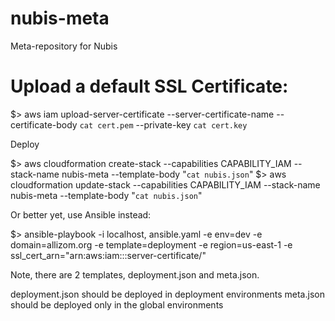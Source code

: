# nubis-meta
Meta-repository for Nubis

# Upload a default SSL Certificate:

$> aws iam upload-server-certificate --server-certificate-name <cert-name> --certificate-body `cat cert.pem` --private-key `cat cert.key`

Deploy

$> aws cloudformation create-stack --capabilities CAPABILITY_IAM --stack-name nubis-meta --template-body "`cat nubis.json`"
$> aws cloudformation update-stack --capabilities CAPABILITY_IAM --stack-name nubis-meta --template-body "`cat nubis.json`"

Or better yet, use Ansible instead:

$> ansible-playbook -i localhost, ansible.yaml -e env=dev -e domain=allizom.org -e template=deployment -e region=us-east-1 -e ssl_cert_arn="arn:aws:iam::<account-id>:server-certificate/<cert-name>"

Note, there are 2 templates, deployment.json and meta.json.

deployment.json should be deployed in deployment environments
meta.json should be deployed only in the global environments
